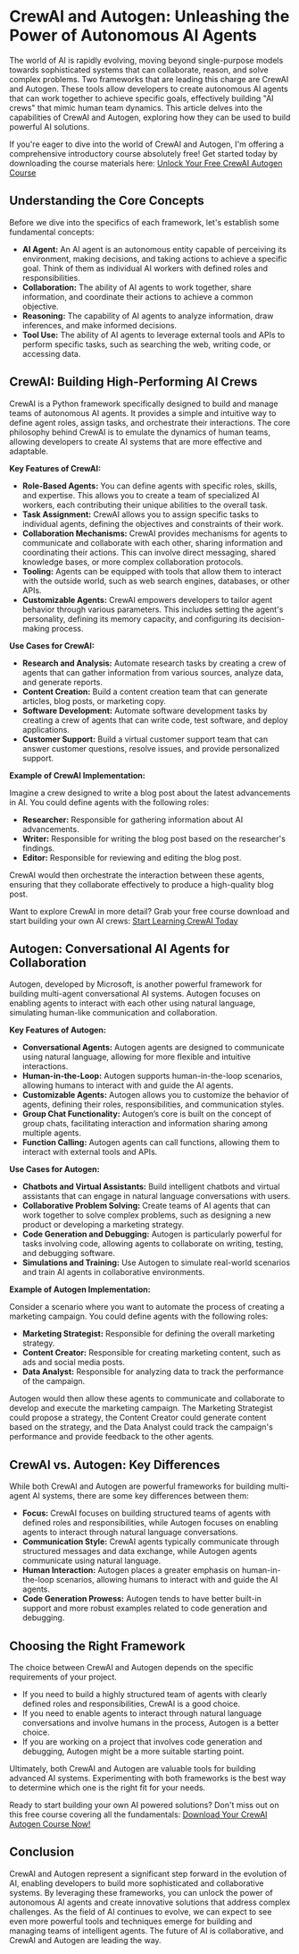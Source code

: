 # CrewAI and Autogen: Unleashing the Power of Autonomous AI Agents

The world of AI is rapidly evolving, moving beyond single-purpose models towards sophisticated systems that can collaborate, reason, and solve complex problems. Two frameworks that are leading this charge are CrewAI and Autogen. These tools allow developers to create autonomous AI agents that can work together to achieve specific goals, effectively building "AI crews" that mimic human team dynamics. This article delves into the capabilities of CrewAI and Autogen, exploring how they can be used to build powerful AI solutions.

If you're eager to dive into the world of CrewAI and Autogen, I'm offering a comprehensive introductory course absolutely free! Get started today by downloading the course materials here: [Unlock Your Free CrewAI Autogen Course](https://udemywork.com/crewai-autogen)

## Understanding the Core Concepts

Before we dive into the specifics of each framework, let's establish some fundamental concepts:

*   **AI Agent:** An AI agent is an autonomous entity capable of perceiving its environment, making decisions, and taking actions to achieve a specific goal. Think of them as individual AI workers with defined roles and responsibilities.
*   **Collaboration:** The ability of AI agents to work together, share information, and coordinate their actions to achieve a common objective.
*   **Reasoning:** The capability of AI agents to analyze information, draw inferences, and make informed decisions.
*   **Tool Use:** The ability of AI agents to leverage external tools and APIs to perform specific tasks, such as searching the web, writing code, or accessing data.

## CrewAI: Building High-Performing AI Crews

CrewAI is a Python framework specifically designed to build and manage teams of autonomous AI agents. It provides a simple and intuitive way to define agent roles, assign tasks, and orchestrate their interactions. The core philosophy behind CrewAI is to emulate the dynamics of human teams, allowing developers to create AI systems that are more effective and adaptable.

**Key Features of CrewAI:**

*   **Role-Based Agents:** You can define agents with specific roles, skills, and expertise. This allows you to create a team of specialized AI workers, each contributing their unique abilities to the overall task.
*   **Task Assignment:** CrewAI allows you to assign specific tasks to individual agents, defining the objectives and constraints of their work.
*   **Collaboration Mechanisms:** CrewAI provides mechanisms for agents to communicate and collaborate with each other, sharing information and coordinating their actions. This can involve direct messaging, shared knowledge bases, or more complex collaboration protocols.
*   **Tooling:** Agents can be equipped with tools that allow them to interact with the outside world, such as web search engines, databases, or other APIs.
*   **Customizable Agents:**  CrewAI empowers developers to tailor agent behavior through various parameters. This includes setting the agent's personality, defining its memory capacity, and configuring its decision-making process.

**Use Cases for CrewAI:**

*   **Research and Analysis:** Automate research tasks by creating a crew of agents that can gather information from various sources, analyze data, and generate reports.
*   **Content Creation:** Build a content creation team that can generate articles, blog posts, or marketing copy.
*   **Software Development:** Automate software development tasks by creating a crew of agents that can write code, test software, and deploy applications.
*   **Customer Support:** Build a virtual customer support team that can answer customer questions, resolve issues, and provide personalized support.

**Example of CrewAI Implementation:**

Imagine a crew designed to write a blog post about the latest advancements in AI. You could define agents with the following roles:

*   **Researcher:** Responsible for gathering information about AI advancements.
*   **Writer:** Responsible for writing the blog post based on the researcher's findings.
*   **Editor:** Responsible for reviewing and editing the blog post.

CrewAI would then orchestrate the interaction between these agents, ensuring that they collaborate effectively to produce a high-quality blog post.

Want to explore CrewAI in more detail? Grab your free course download and start building your own AI crews: [Start Learning CrewAI Today](https://udemywork.com/crewai-autogen)

## Autogen: Conversational AI Agents for Collaboration

Autogen, developed by Microsoft, is another powerful framework for building multi-agent conversational AI systems. Autogen focuses on enabling agents to interact with each other using natural language, simulating human-like communication and collaboration.

**Key Features of Autogen:**

*   **Conversational Agents:** Autogen agents are designed to communicate using natural language, allowing for more flexible and intuitive interactions.
*   **Human-in-the-Loop:** Autogen supports human-in-the-loop scenarios, allowing humans to interact with and guide the AI agents.
*   **Customizable Agents:** Autogen allows you to customize the behavior of agents, defining their roles, responsibilities, and communication styles.
*   **Group Chat Functionality:** Autogen’s core is built on the concept of group chats, facilitating interaction and information sharing among multiple agents.
*   **Function Calling:** Autogen agents can call functions, allowing them to interact with external tools and APIs.

**Use Cases for Autogen:**

*   **Chatbots and Virtual Assistants:** Build intelligent chatbots and virtual assistants that can engage in natural language conversations with users.
*   **Collaborative Problem Solving:** Create teams of AI agents that can work together to solve complex problems, such as designing a new product or developing a marketing strategy.
*   **Code Generation and Debugging:** Autogen is particularly powerful for tasks involving code, allowing agents to collaborate on writing, testing, and debugging software.
*   **Simulations and Training:** Use Autogen to simulate real-world scenarios and train AI agents in collaborative environments.

**Example of Autogen Implementation:**

Consider a scenario where you want to automate the process of creating a marketing campaign. You could define agents with the following roles:

*   **Marketing Strategist:** Responsible for defining the overall marketing strategy.
*   **Content Creator:** Responsible for creating marketing content, such as ads and social media posts.
*   **Data Analyst:** Responsible for analyzing data to track the performance of the campaign.

Autogen would then allow these agents to communicate and collaborate to develop and execute the marketing campaign. The Marketing Strategist could propose a strategy, the Content Creator could generate content based on the strategy, and the Data Analyst could track the campaign's performance and provide feedback to the other agents.

## CrewAI vs. Autogen: Key Differences

While both CrewAI and Autogen are powerful frameworks for building multi-agent AI systems, there are some key differences between them:

*   **Focus:** CrewAI focuses on building structured teams of agents with defined roles and responsibilities, while Autogen focuses on enabling agents to interact through natural language conversations.
*   **Communication Style:** CrewAI agents typically communicate through structured messages and data exchange, while Autogen agents communicate using natural language.
*   **Human Interaction:** Autogen places a greater emphasis on human-in-the-loop scenarios, allowing humans to interact with and guide the AI agents.
*   **Code Generation Prowess:** Autogen tends to have better built-in support and more robust examples related to code generation and debugging.

## Choosing the Right Framework

The choice between CrewAI and Autogen depends on the specific requirements of your project.

*   If you need to build a highly structured team of agents with clearly defined roles and responsibilities, CrewAI is a good choice.
*   If you need to enable agents to interact through natural language conversations and involve humans in the process, Autogen is a better choice.
*   If you are working on a project that involves code generation and debugging, Autogen might be a more suitable starting point.

Ultimately, both CrewAI and Autogen are valuable tools for building advanced AI systems. Experimenting with both frameworks is the best way to determine which one is the right fit for your needs.

Ready to start building your own AI powered solutions? Don't miss out on this free course covering all the fundamentals: [Download Your CrewAI Autogen Course Now!](https://udemywork.com/crewai-autogen)

## Conclusion

CrewAI and Autogen represent a significant step forward in the evolution of AI, enabling developers to build more sophisticated and collaborative systems. By leveraging these frameworks, you can unlock the power of autonomous AI agents and create innovative solutions that address complex challenges. As the field of AI continues to evolve, we can expect to see even more powerful tools and techniques emerge for building and managing teams of intelligent agents. The future of AI is collaborative, and CrewAI and Autogen are leading the way.
